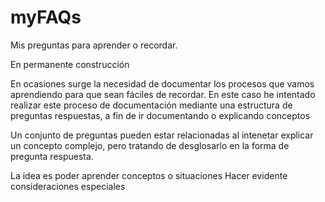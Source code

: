 # myFAQs
Mis preguntas para aprender o recordar. 

En permanente construcción

En ocasiones surge la necesidad de documentar los procesos que vamos aprendiendo para que sean fáciles de recordar. 
En este caso he intentado realizar este proceso de documentación mediante una estructura de preguntas respuestas, a fin de ir documentando o explicando conceptos 

Un conjunto de preguntas pueden estar relacionadas al intenetar explicar un concepto complejo, pero tratando de desglosarlo en la forma de pregunta respuesta.

La idea es poder aprender conceptos o situaciones 
Hacer evidente consideraciones especiales



